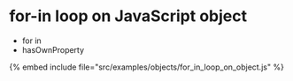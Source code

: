 # for-in loop on JavaScript object

* for in
* hasOwnProperty

{% embed include file="src/examples/objects/for_in_loop_on_object.js" %}






